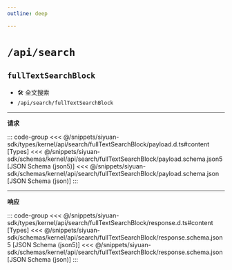 ```yaml
---
outline: deep

---
```


# `/api/search`

## `fullTextSearchBlock`

- 🛠 全文搜索
- `/api/search/fullTextSearchBlock`

---
**请求**

::: code-group
<<< @/snippets/siyuan-sdk/types/kernel/api/search/fullTextSearchBlock/payload.d.ts#content [Types]
<<< @/snippets/siyuan-sdk/schemas/kernel/api/search/fullTextSearchBlock/payload.schema.json5 [JSON Schema (json5)]
<<< @/snippets/siyuan-sdk/schemas/kernel/api/search/fullTextSearchBlock/payload.schema.json [JSON Schema (json)]
:::

---
**响应**

::: code-group
<<< @/snippets/siyuan-sdk/types/kernel/api/search/fullTextSearchBlock/response.d.ts#content [Types]
<<< @/snippets/siyuan-sdk/schemas/kernel/api/search/fullTextSearchBlock/response.schema.json5 [JSON Schema (json5)]
<<< @/snippets/siyuan-sdk/schemas/kernel/api/search/fullTextSearchBlock/response.schema.json [JSON Schema (json)]
:::
